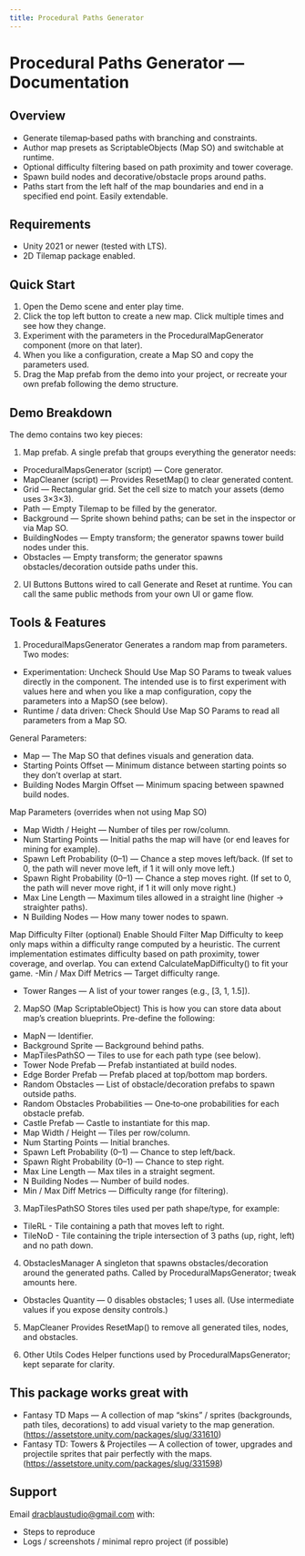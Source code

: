 ```yaml
---
title: Procedural Paths Generator
---
```


# Procedural Paths Generator — Documentation

## Overview
- Generate tilemap‑based paths with branching and constraints.
- Author map presets as ScriptableObjects (Map SO) and switchable at runtime.
- Optional difficulty filtering based on path proximity and tower coverage.
- Spawn build nodes and decorative/obstacle props around paths.
- Paths start from the left half of the map boundaries and end in a specified end point. Easily extendable.

## Requirements
- Unity 2021 or newer (tested with LTS).
- 2D Tilemap package enabled.

## Quick Start
1. Open the Demo scene and enter play time.
2. Click the top left button to create a new map. Click multiple times and see how they change.
3. Experiment with the parameters in the ProceduralMapGenerator component (more on that later).
4. When you like a configuration, create a Map SO and copy the parameters used.
5. Drag the Map prefab from the demo into your project, or recreate your own prefab following the demo structure.

## Demo Breakdown
The demo contains two key pieces:
1) Map prefab.
A single prefab that groups everything the generator needs:
- ProceduralMapsGenerator (script) — Core generator.
- MapCleaner (script) — Provides ResetMap() to clear generated content.
- Grid — Rectangular grid. Set the cell size to match your assets (demo uses 3×3×3).
- Path — Empty Tilemap to be filled by the generator.
- Background — Sprite shown behind paths; can be set in the inspector or via Map SO.
- BuildingNodes — Empty transform; the generator spawns tower build nodes under this.
- Obstacles — Empty transform; the generator spawns obstacles/decoration outside paths under this.

2) UI Buttons
Buttons wired to call Generate and Reset at runtime. You can call the same public methods from your own UI or game flow.

## Tools & Features

1. ProceduralMapsGenerator
Generates a random map from parameters. Two modes:
- Experimentation: Uncheck Should Use Map SO Params to tweak values directly in the component. The intended use is to first experiment with values here and when you like a map configuration, copy the parameters into a MapSO (see below). 
- Runtime / data driven: Check Should Use Map SO Params to read all parameters from a Map SO. 

General Parameters:
- Map — The Map SO that defines visuals and generation data.
- Starting Points Offset — Minimum distance between starting points so they don’t overlap at start.
- Building Nodes Margin Offset — Minimum spacing between spawned build nodes.

Map Parameters (overrides when not using Map SO)
- Map Width / Height — Number of tiles per row/column.
- Num Starting Points — Initial paths the map will have (or end leaves for mining for example).
- Spawn Left Probability (0–1) — Chance a step moves left/back. (If set to 0, the path will never move left, if 1 it will only move left.)
- Spawn Right Probability (0–1) — Chance a step moves right. (If set to 0, the path will never move right, if 1 it will only move right.)
- Max Line Length — Maximum tiles allowed in a straight line (higher → straighter paths).
- N Building Nodes — How many tower nodes to spawn.

Map Difficulty Filter (optional)
Enable Should Filter Map Difficulty to keep only maps within a difficulty range computed by a heuristic. The current implementation estimates difficulty based on path proximity, tower coverage, and overlap. You can extend CalculateMapDifficulty() to fit your game.
-Min / Max Diff Metrics — Target difficulty range.
- Tower Ranges — A list of your tower ranges (e.g., [3, 1, 1.5]).

2. MapSO (Map ScriptableObject)
This is how you can store data about map’s creation blueprints. Pre-define the following:
- MapN — Identifier.
- Background Sprite — Background behind paths.
- MapTilesPathSO — Tiles to use for each path type (see below).
- Tower Node Prefab — Prefab instantiated at build nodes.
- Edge Border Prefab — Prefab placed at top/bottom map borders.
- Random Obstacles — List of obstacle/decoration prefabs to spawn outside paths.
- Random Obstacles Probabilities — One‑to‑one probabilities for each obstacle prefab.
- Castle Prefab — Castle to instantiate for this map.
- Map Width / Height — Tiles per row/column.
- Num Starting Points — Initial branches.
- Spawn Left Probability (0–1) — Chance to step left/back.
- Spawn Right Probability (0–1) — Chance to step right.
- Max Line Length — Max tiles in a straight segment.
- N Building Nodes — Number of build nodes.
- Min / Max Diff Metrics — Difficulty range (for filtering).


3. MapTilesPathSO
Stores tiles used per path shape/type, for example:
- TileRL - Tile containing a path that moves left to right.
- TileNoD - Tile containing the triple intersection of 3 paths (up, right, left) and no path down.

4. ObstaclesManager
A singleton that spawns obstacles/decoration around the generated paths. Called by ProceduralMapsGenerator; tweak amounts here.
- Obstacles Quantity — 0 disables obstacles; 1 uses all. (Use intermediate values if you expose density controls.)


5. MapCleaner
Provides ResetMap() to remove all generated tiles, nodes, and obstacles.

6. Other Utils Codes 
Helper functions used by ProceduralMapsGenerator; kept separate for clarity.


## This package works great with
- Fantasy TD Maps — A collection of map “skins” / sprites (backgrounds, path tiles, decorations) to add visual variety to the map generation. (https://assetstore.unity.com/packages/slug/331610)
- Fantasy TD: Towers & Projectiles — A collection of tower, upgrades and projectile sprites that pair perfectly with the maps. (https://assetstore.unity.com/packages/slug/331598)

## Support
Email <a href="dracblaustudio@gmail.com">dracblaustudio@gmail.com</a> with:
- Steps to reproduce
- Logs / screenshots / minimal repro project (if possible)